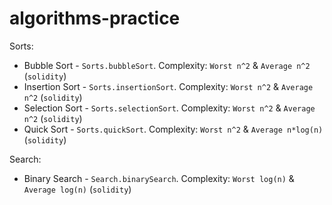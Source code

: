 # algorithms-practice
  
Sorts:  
* Bubble Sort - `Sorts.bubbleSort`. Complexity: `Worst n^2` & `Average n^2` (`solidity`)
* Insertion Sort - `Sorts.insertionSort`. Complexity: `Worst n^2` & `Average n^2` (`solidity`)
* Selection Sort - `Sorts.selectionSort`. Complexity: `Worst n^2` & `Average n^2` (`solidity`)
* Quick Sort - `Sorts.quickSort`. Complexity: `Worst n^2` & `Average n*log(n)` (`solidity`)
  
Search:  
* Binary Search - `Search.binarySearch`. Complexity: `Worst log(n)` & `Average log(n)` (`solidity`)
